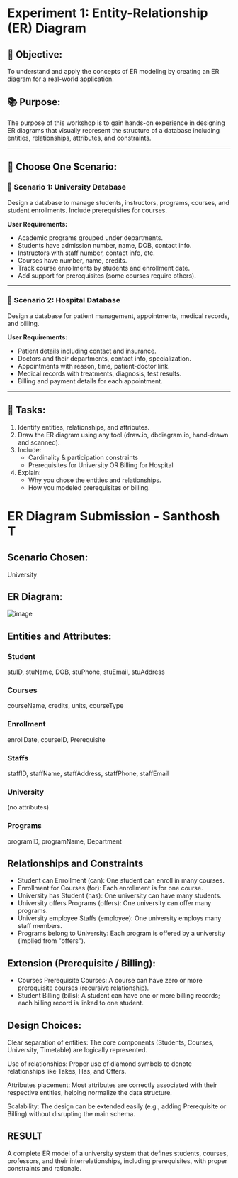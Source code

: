 # Experiment 1: Entity-Relationship (ER) Diagram

## 🎯 Objective:
To understand and apply the concepts of ER modeling by creating an ER diagram for a real-world application.

## 📚 Purpose:
The purpose of this workshop is to gain hands-on experience in designing ER diagrams that visually represent the structure of a database including entities, relationships, attributes, and constraints.

---

## 🧪 Choose One Scenario:

### 🔹 Scenario 1: University Database
Design a database to manage students, instructors, programs, courses, and student enrollments. Include prerequisites for courses.

**User Requirements:**
- Academic programs grouped under departments.
- Students have admission number, name, DOB, contact info.
- Instructors with staff number, contact info, etc.
- Courses have number, name, credits.
- Track course enrollments by students and enrollment date.
- Add support for prerequisites (some courses require others).

---

### 🔹 Scenario 2: Hospital Database
Design a database for patient management, appointments, medical records, and billing.

**User Requirements:**
- Patient details including contact and insurance.
- Doctors and their departments, contact info, specialization.
- Appointments with reason, time, patient-doctor link.
- Medical records with treatments, diagnosis, test results.
- Billing and payment details for each appointment.

---

## 📝 Tasks:
1. Identify entities, relationships, and attributes.
2. Draw the ER diagram using any tool (draw.io, dbdiagram.io, hand-drawn and scanned).
3. Include:
   - Cardinality & participation constraints
   - Prerequisites for University OR Billing for Hospital
4. Explain:
   - Why you chose the entities and relationships.
   - How you modeled prerequisites or billing.

# ER Diagram Submission - Santhosh T

## Scenario Chosen:
University

## ER Diagram:
![image](https://github.com/user-attachments/assets/b043e08a-bef4-4e3f-9fff-f6d2df360d55)


## Entities and Attributes:
### Student
stuID, stuName, DOB, stuPhone, stuEmail, stuAddress
### Courses
courseName, credits, units, courseType
### Enrollment
enrollDate, courseID, Prerequisite
### Staffs
staffID, staffName, staffAddress, staffPhone, staffEmail
### University
(no attributes)
### Programs
programID, programName, Department

## Relationships and Constraints
- Student can Enrollment (can): One student can enroll in many courses.
- Enrollment for Courses (for): Each enrollment is for one course.
- University has Student (has): One university can have many students.
- University offers Programs (offers): One university can offer many programs.
- University employee Staffs (employee): One university employs many staff members.
- Programs belong to University: Each program is offered by a university (implied from "offers").

## Extension (Prerequisite / Billing):
- Courses Prerequisite Courses: A course can have zero or more prerequisite courses (recursive relationship).
- Student Billing (bills): A student can have one or more billing records; each billing record is linked to one student.


## Design Choices:
Clear separation of entities: The core components (Students, Courses, University, Timetable) are logically represented.

Use of relationships: Proper use of diamond symbols to denote relationships like Takes, Has, and Offers.

Attributes placement: Most attributes are correctly associated with their respective entities, helping normalize the data structure.

Scalability: The design can be extended easily (e.g., adding Prerequisite or Billing) without disrupting the main schema.

## RESULT
A complete ER model of a university system that defines students, courses, professors, and their interrelationships, including prerequisites, with proper constraints and rationale.
